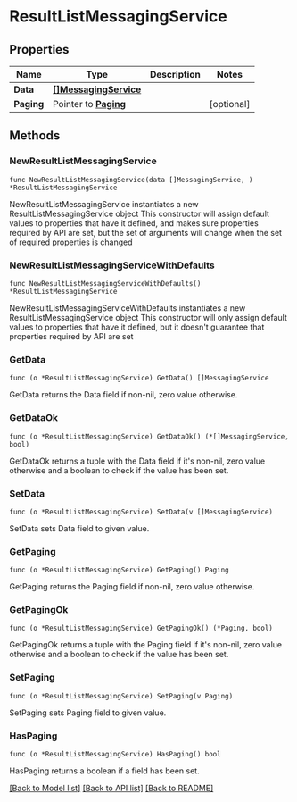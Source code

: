 # ResultListMessagingService

## Properties

Name | Type | Description | Notes
------------ | ------------- | ------------- | -------------
**Data** | [**[]MessagingService**](MessagingService.md) |  | 
**Paging** | Pointer to [**Paging**](Paging.md) |  | [optional] 

## Methods

### NewResultListMessagingService

`func NewResultListMessagingService(data []MessagingService, ) *ResultListMessagingService`

NewResultListMessagingService instantiates a new ResultListMessagingService object
This constructor will assign default values to properties that have it defined,
and makes sure properties required by API are set, but the set of arguments
will change when the set of required properties is changed

### NewResultListMessagingServiceWithDefaults

`func NewResultListMessagingServiceWithDefaults() *ResultListMessagingService`

NewResultListMessagingServiceWithDefaults instantiates a new ResultListMessagingService object
This constructor will only assign default values to properties that have it defined,
but it doesn't guarantee that properties required by API are set

### GetData

`func (o *ResultListMessagingService) GetData() []MessagingService`

GetData returns the Data field if non-nil, zero value otherwise.

### GetDataOk

`func (o *ResultListMessagingService) GetDataOk() (*[]MessagingService, bool)`

GetDataOk returns a tuple with the Data field if it's non-nil, zero value otherwise
and a boolean to check if the value has been set.

### SetData

`func (o *ResultListMessagingService) SetData(v []MessagingService)`

SetData sets Data field to given value.


### GetPaging

`func (o *ResultListMessagingService) GetPaging() Paging`

GetPaging returns the Paging field if non-nil, zero value otherwise.

### GetPagingOk

`func (o *ResultListMessagingService) GetPagingOk() (*Paging, bool)`

GetPagingOk returns a tuple with the Paging field if it's non-nil, zero value otherwise
and a boolean to check if the value has been set.

### SetPaging

`func (o *ResultListMessagingService) SetPaging(v Paging)`

SetPaging sets Paging field to given value.

### HasPaging

`func (o *ResultListMessagingService) HasPaging() bool`

HasPaging returns a boolean if a field has been set.


[[Back to Model list]](../README.md#documentation-for-models) [[Back to API list]](../README.md#documentation-for-api-endpoints) [[Back to README]](../README.md)


